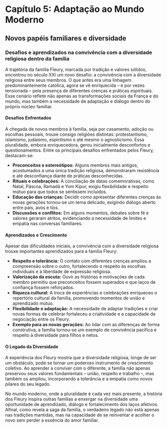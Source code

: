 # Capítulo 5: Adaptação ao Mundo Moderno  
## Novos papéis familiares e diversidade

### Desafios e aprendizados na convivência com a diversidade religiosa dentro da família

A trajetória da família Fleury, marcada por tradição e valores sólidos, encontrou no século XXI um novo desafio: a convivência com a diversidade religiosa entre seus membros. O que antes era uma linhagem predominantemente católica, agora se vê enriquecida – e por vezes tensionada – pela presença de diferentes crenças e práticas espirituais. Esse cenário reflete não apenas as transformações sociais da França e do mundo, mas também a necessidade de adaptação e diálogo dentro do próprio núcleo familiar.

#### **Desafios Enfrentados**

A chegada de novos membros à família, seja por casamento, adoção ou escolhas pessoais, trouxe consigo religiões distintas: protestantismo, islamismo, judaísmo, espiritismo e até mesmo o agnosticismo. Essa pluralidade, embora enriquecedora, gerou inicialmente desconfortos e questionamentos. Entre os principais desafios enfrentados pelos Fleury, destacam-se:

- **Preconceitos e estereótipos:** Alguns membros mais antigos, acostumados a uma única tradição religiosa, demonstraram resistência e até desconfiança diante de práticas desconhecidas.
- **Rituais e celebrações:** A conciliação de datas comemorativas, como Natal, Páscoa, Ramadã e Yom Kipur, exigiu flexibilidade e respeito mútuo para que todos se sentissem incluídos.
- **Educação das crianças:** Decidir como apresentar diferentes crenças às novas gerações tornou-se um tema delicado, exigindo diálogo aberto entre pais, avós e tios.
- **Discussões e conflitos:** Em alguns momentos, debates sobre fé e valores geraram atritos, evidenciando a necessidade de limites e empatia nas conversas familiares.

#### **Aprendizados e Crescimento**

Apesar das dificuldades iniciais, a convivência com a diversidade religiosa trouxe importantes aprendizados para a família Fleury:

- **Respeito e tolerância:** O contato com diferentes crenças ampliou a compreensão sobre o outro, fortalecendo o respeito às escolhas individuais e à liberdade de expressão religiosa.
- **Valorização da escuta:** Ouvir as histórias e motivações de cada membro permitiu que preconceitos fossem superados e que laços de confiança fossem reforçados.
- **Riqueza cultural:** A troca de experiências e celebrações enriqueceu o repertório cultural da família, promovendo momentos de união e aprendizado mútuo.
- **Flexibilidade e adaptação:** A necessidade de adaptar tradições e criar novas formas de celebrar fortaleceu a criatividade e a capacidade de negociação entre os Fleury.
- **Exemplo para as novas gerações:** Ao lidar com as diferenças de forma construtiva, a família tornou-se um exemplo de convivência pacífica e respeito à diversidade para filhos e netos.

#### **O Legado da Diversidade**

A experiência dos Fleury mostra que a diversidade religiosa, longe de ser um obstáculo, pode se tornar um poderoso instrumento de crescimento coletivo. Ao aprender a conviver com o diferente, a família não apenas preservou seus valores fundamentais – união, respeito e trabalho –, mas também os ampliou, incorporando a tolerância e a empatia como novos pilares do seu legado.

No mundo moderno, onde a pluralidade é cada vez mais presente, a história dos Fleury inspira outras famílias a enxergar na diversidade uma oportunidade de aprendizado, diálogo e fortalecimento dos laços afetivos. Afinal, como revela a saga da família, o verdadeiro legado não está apenas nas tradições mantidas, mas na capacidade de se reinventar e acolher o novo sem perder a essência do amor familiar.